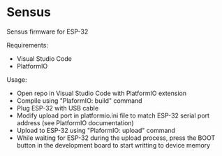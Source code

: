 # Sensus
Sensus firmware for ESP-32

Requirements:
- Visual Studio Code
- PlatformIO

Usage:
- Open repo in Visual Studio Code with PlatformIO extension
- Compile using "PlaformIO: build" command
- Plug ESP-32 with USB cable
- Modify upload port in platformio.ini file to match ESP-32 serial port address (see PlatformIO documentation)
- Upload to ESP-32 using "PlaformIO: upload" command
- While waiting for ESP-32 during the upload process, press the BOOT button in the development board to start writting to device memory
